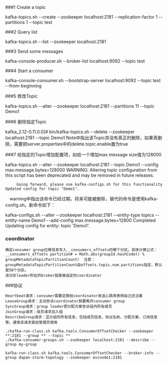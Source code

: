 ###1 Create a topic

kafka-topics.sh --create --zookeeper localhost:2181 --replication-factor 1 --partitions 1 --topic test

###2 Query list

kafka-topics.sh --list --zookeeper localhost:2181

###3 Send some messages

kafka-console-producer.sh --broker-list localhost:9092 --topic test

###4 Start a consumer

kafka-console-consumer.sh --bootstrap-server localhost:9092 --topic test --from-beginning

###5 修改Topic

kafka-topics.sh --alter --zookeeper localhost:2181 --partitions 11 --topic Demo1

###6 删除指定Topic

kafka_2.12-0.11.0.0]# bin/kafka-topics.sh --delete --zookeeper localhost:2181 --topic Demo1
Note中指出该Topic并没有真正的删除，如果真删除，需要把server.properties中的delete.topic.enable置为true

###7 给指定的Topic增加配置项，如给一个增加max message size值为128000

kafka-topics.sh --alter --zookeeper localhost:2181 --topic Demo1 --config max.message.bytes=128000
WARNING: Altering topic configuration from this script has been deprecated and may be removed in future releases.

         Going forward, please use kafka-configs.sh for this functionality Updated config for topic "Demo1".
　warning中指出该命令已经过期，将来可能被删除，替代的命令是使用kafka-config.sh。新命令如下：

kafka-configs.sh --alter --zookeeper localhost:2181 --entity-type topics --entity-name Demo1 --add-config max.message.bytes=12800
Completed Updating config for entity: topic 'Demo1'.

### coordinator

```
确定consumer group位移信息写入__consumers_offsets的哪个分区。具体计算公式：
__consumers_offsets partition# = Math.abs(groupId.hashCode() % groupMetadataTopicPartitionCount)  注意：groupMetadataTopicPartitionCount由offsets.topic.num.partitions指定，默认是50个分区。
该分区leader所在的broker就是被选定的coordinator
```



###协议

```
Heartbeat请求：consumer需要定期给coordinator发送心跳来表明自己还活着
LeaveGroup请求：主动告诉coordinator我要离开consumer group
SyncGroup请求：group leader把分配方案告诉组内所有成员
JoinGroup请求：成员请求加入组
DescribeGroup请求：显示组的所有信息，包括成员信息，协议名称，分配方案，订阅信息等。通常该请求是给管理员使用
```



```
./kafka-run-class.sh kafka.tools.ConsumerOffsetChecker --zookeeper **:2181 --group ** --topic **
./kafka-consumer-groups.sh --zookeeper localhost:2181 --describe --group my-group
```

`kafka-run-class.sh kafka.tools.ConsumerOffsetChecker --broker-info --group dapan-storm-topology --zookeeper escnode1:2181`